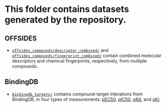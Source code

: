 # This folder contains datasets generated by the repository.

## OFFSIDES

+ [`offsides_compounds/descriptor_combined/`](offsides_compounds/descriptor_combined/) and [`offsides_compounds/fingerprint_combined/`](offsides_compounds/fingerprint_combined/) contain combined molecular descriptors and chemical fingerprints, respectively, from multiple compounds. 

## BindingDB

+ [`bindingdb_targets/`](bindingdb_targets/) contains compound-target interations from BindingDB, in four types of measurements: [pEC50](bindingdb_targets/bindingdb_human_targets_pEC50.tsv), [pIC50](bindingdb_targets/bindingdb_human_targets_pIC50.tsv), [pKd](bindingdb_targets/bindingdb_human_targets_pKd.tsv), and [pKi](bindingdb_targets/bindingdb_human_targets_pKi.tsv).
